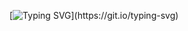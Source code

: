[![Typing SVG](https://readme-typing-svg.demolab.com?font=Fira+Code&pause=1000&width=435&lines=Hi+there!)](https://git.io/typing-svg)
